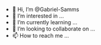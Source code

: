 - 👋 Hi, I’m @Gabriel-Samms
- 👀 I’m interested in ...
- 🌱 I’m currently learning ...
- 💞️ I’m looking to collaborate on ...
- 📫 How to reach me ...

<!---
Gabriel-Samms/Gabriel-Samms is a ✨ special ✨ repository because its `README.md` (this file) appears on your GitHub profile.
You can click the Preview link to take a look at your changes.
--->
